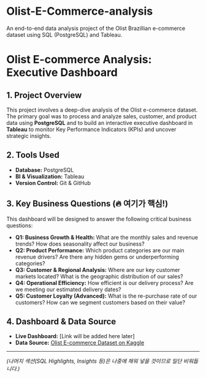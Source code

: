 # Olist-E-Commerce-analysis
An end-to-end data analysis project of the Olist Brazillian e-commerce dataset using SQL (PostgreSQL) and Tableau.

# Olist E-commerce Analysis: Executive Dashboard

## 1. Project Overview
This project involves a deep-dive analysis of the Olist e-commerce dataset. The primary goal was to process and analyze sales, customer, and product data using **PostgreSQL** and to build an interactive executive dashboard in **Tableau** to monitor Key Performance Indicators (KPIs) and uncover strategic insights.

## 2. Tools Used
- **Database:** PostgreSQL
- **BI & Visualization:** Tableau
- **Version Control:** Git & GitHub

## 3. Key Business Questions (🔥 여기가 핵심!)
This dashboard will be designed to answer the following critical business questions:

*   **Q1: Business Growth & Health:** What are the monthly sales and revenue trends? How does seasonality affect our business?
*   **Q2: Product Performance:** Which product categories are our main revenue drivers? Are there any hidden gems or underperforming categories?
*   **Q3: Customer & Regional Analysis:** Where are our key customer markets located? What is the geographic distribution of our sales?
*   **Q4: Operational Efficiency:** How efficient is our delivery process? Are we meeting our estimated delivery dates?
*   **Q5: Customer Loyalty (Advanced):** What is the re-purchase rate of our customers? How can we segment customers based on their value?

## 4. Dashboard & Data Source
- **Live Dashboard:** [Link will be added here later]
- **Data Source:** [Olist E-commerce Dataset on Kaggle](https://www.kaggle.com/datasets/olistbr/brazilian-ecommerce)

---
*(나머지 섹션(SQL Highlights, Insights 등)은 나중에 채워 넣을 것이므로 일단 비워둡니다.)*
